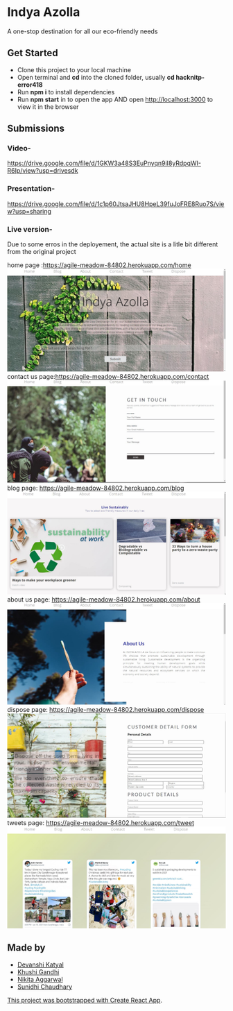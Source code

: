 # Indya Azolla

A one-stop destination for all our eco-friendly needs

## Get Started

- Clone this project to your local machine
- Open terminal and <b>cd</b> into the cloned folder, usually <b>cd hacknitp-error418</b>
- Run <b>npm i</b> to install dependencies
- Run <b>npm start</b> in to open the app AND open [http://localhost:3000](http://localhost:3000) to view it in the browser

## Submissions

### Video-
https://drive.google.com/file/d/1GKW3a48S3EuPnyqn9iI8yRdpqWI-R6Ip/view?usp=drivesdk
### Presentation-
https://drive.google.com/file/d/1c1p60JtsaJHU8HpeL39fuJoFRE8Ruo7S/view?usp=sharing
### Live version-
Due to some erros in the deployement, the actual site is a litle bit different from the original project

home page :https://agile-meadow-84802.herokuapp.com/home \
![home page](https://github.com/nikita-1801/hacknitp-error418/blob/main/home.JPG)
contact us page:https://agile-meadow-84802.herokuapp.com/contact \
![contact us page](https://github.com/nikita-1801/hacknitp-error418/blob/main/contact.JPG)
blog page: https://agile-meadow-84802.herokuapp.com/blog \
![blog page](https://github.com/nikita-1801/hacknitp-error418/blob/main/blog.JPG)
about us page: https://agile-meadow-84802.herokuapp.com/about \
![about us page](https://github.com/nikita-1801/hacknitp-error418/blob/main/about.JPG)
dispose page: https://agile-meadow-84802.herokuapp.com/dispose \
![dispose page](https://github.com/nikita-1801/hacknitp-error418/blob/main/dispose.JPG)
tweets page: https://agile-meadow-84802.herokuapp.com/tweet \
![tweet page](https://github.com/nikita-1801/hacknitp-error418/blob/main/tweet.JPG)
 


## Made by
- <a href="https://github.com/devanshi-katyal"> Devanshi Katyal
- <a href="https://github.com/khushi3108"> Khushi Gandhi
- <a href="https://github.com/nikita-1801"> Nikita Aggarwal
- <a href="https://github.com/csunidhi13"> Sunidhi Chaudhary


This project was bootstrapped with [Create React App](https://github.com/facebook/create-react-app).
